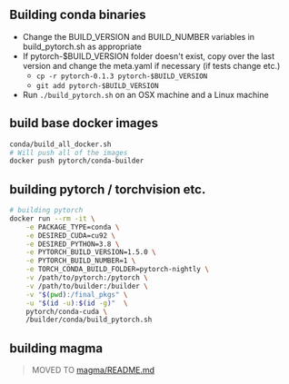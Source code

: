 ## Building conda binaries

- Change the BUILD_VERSION and BUILD_NUMBER variables in build_pytorch.sh as appropriate
- If pytorch-$BUILD_VERSION folder doesn't exist, copy over the last version and change the meta.yaml if necessary (if tests change etc.)
  - `cp -r pytorch-0.1.3 pytorch-$BUILD_VERSION`
  - `git add pytorch-$BUILD_VERSION`
- Run `./build_pytorch.sh` on an OSX machine and a Linux machine

## build base docker images

```sh
conda/build_all_docker.sh
# Will push all of the images
docker push pytorch/conda-builder
```

## building pytorch / torchvision etc.

```sh
# building pytorch
docker run --rm -it \
    -e PACKAGE_TYPE=conda \
    -e DESIRED_CUDA=cu92 \
    -e DESIRED_PYTHON=3.8 \
    -e PYTORCH_BUILD_VERSION=1.5.0 \
    -e PYTORCH_BUILD_NUMBER=1 \
    -e TORCH_CONDA_BUILD_FOLDER=pytorch-nightly \
    -v /path/to/pytorch:/pytorch \
    -v /path/to/builder:/builder \
    -v "$(pwd):/final_pkgs" \
    -u "$(id -u):$(id -g)"  \
    pytorch/conda-cuda \
    /builder/conda/build_pytorch.sh
```


## building magma

> MOVED TO [magma/README.md](../magma/README.md)
